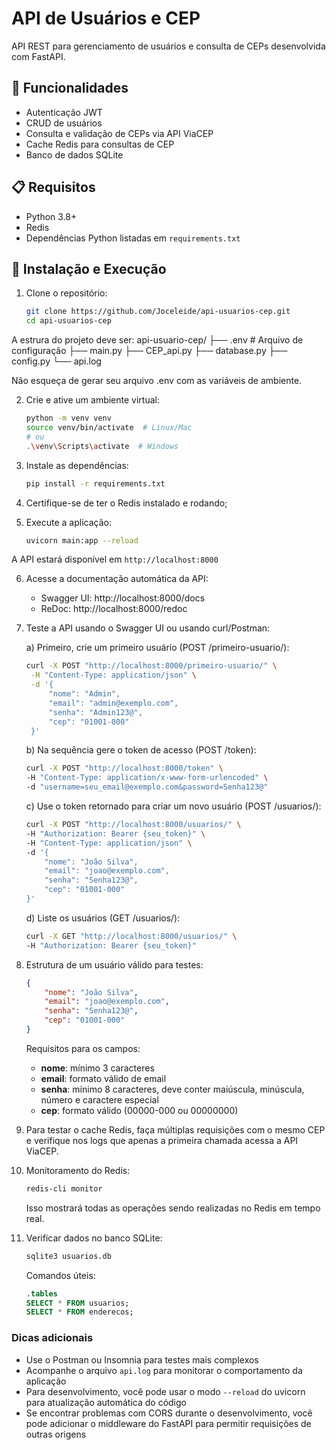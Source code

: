 # API de Usuários e CEP

API REST para gerenciamento de usuários e consulta de CEPs desenvolvida com FastAPI.

## 🚀 Funcionalidades

- Autenticação JWT
- CRUD de usuários
- Consulta e validação de CEPs via API ViaCEP
- Cache Redis para consultas de CEP
- Banco de dados SQLite

## 📋 Requisitos

- Python 3.8+
- Redis
- Dependências Python listadas em `requirements.txt`

## 🔧 Instalação e Execução

1. Clone o repositório:
   ```bash
   git clone https://github.com/Joceleide/api-usuarios-cep.git
   cd api-usuarios-cep
   ```
A estrura do projeto deve ser:
api-usuario-cep/
├── .env                  # Arquivo de configuração
├── main.py
├── CEP_api.py
├── database.py
├── config.py
└── api.log

Não esqueça de gerar seu arquivo .env com as variáveis de ambiente.

2. Crie e ative um ambiente virtual:
   ```bash
   python -m venv venv
   source venv/bin/activate  # Linux/Mac
   # ou
   .\venv\Scripts\activate  # Windows
   ```

3. Instale as dependências:
   ```bash
   pip install -r requirements.txt
   ```

4. Certifique-se de ter o Redis instalado e rodando;


5. Execute a aplicação:
   ```bash
   uvicorn main:app --reload
   ```

A API estará disponível em `http://localhost:8000`

6. Acesse a documentação automática da API:
    - Swagger UI: http://localhost:8000/docs
    - ReDoc: http://localhost:8000/redoc

7. Teste a API usando o Swagger UI ou usando curl/Postman:

    a) Primeiro, crie um primeiro usuário (POST /primeiro-usuario/):
   ```bash
   curl -X POST "http://localhost:8000/primeiro-usuario/" \
    -H "Content-Type: application/json" \
    -d '{
        "nome": "Admin",
        "email": "admin@exemplo.com",
        "senha": "Admin123@",
        "cep": "01001-000"
    }'
   ```

   b) Na sequência gere o token de acesso (POST /token):
   ```bash
   curl -X POST "http://localhost:8000/token" \
   -H "Content-Type: application/x-www-form-urlencoded" \
   -d "username=seu_email@exemplo.com&password=Senha123@"
   ```

   c) Use o token retornado para criar um novo usuário (POST /usuarios/):
   ```bash
   curl -X POST "http://localhost:8000/usuarios/" \
   -H "Authorization: Bearer {seu_token}" \
   -H "Content-Type: application/json" \
   -d '{
       "nome": "João Silva",
       "email": "joao@exemplo.com",
       "senha": "Senha123@",
       "cep": "01001-000"
   }'
   ```

   d) Liste os usuários (GET /usuarios/):
   ```bash
   curl -X GET "http://localhost:8000/usuarios/" \
   -H "Authorization: Bearer {seu_token}"
   ```

8. Estrutura de um usuário válido para testes:
   ```json
   {
       "nome": "João Silva",
       "email": "joao@exemplo.com",
       "senha": "Senha123@",
       "cep": "01001-000"
   }
   ```

   Requisitos para os campos:
   - **nome**: mínimo 3 caracteres
   - **email**: formato válido de email
   - **senha**: mínimo 8 caracteres, deve conter maiúscula, minúscula, número e caractere especial
   - **cep**: formato válido (00000-000 ou 00000000)

9. Para testar o cache Redis, faça múltiplas requisições com o mesmo CEP e verifique nos logs que apenas a primeira chamada acessa a API ViaCEP.

10. Monitoramento do Redis:
    ```bash
    redis-cli monitor
    ```
    Isso mostrará todas as operações sendo realizadas no Redis em tempo real.

11. Verificar dados no banco SQLite:
    ```bash
    sqlite3 usuarios.db
    ```

    Comandos úteis:
    ```sql
    .tables
    SELECT * FROM usuarios;
    SELECT * FROM enderecos;
    ```

### Dicas adicionais

- Use o Postman ou Insomnia para testes mais complexos
- Acompanhe o arquivo `api.log` para monitorar o comportamento da aplicação
- Para desenvolvimento, você pode usar o modo `--reload` do uvicorn para atualização automática do código
- Se encontrar problemas com CORS durante o desenvolvimento, você pode adicionar o middleware do FastAPI para permitir requisições de outras origens

